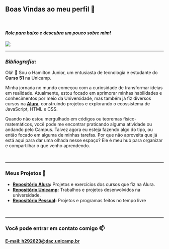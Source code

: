 ## Boas Vindas ao meu perfil 💯
<br>

#### *Role para baixo e descubra um pouco sobre mim!*
![](https://media1.tenor.com/m/bISmNK2IDLQAAAAC/start-gravity-falls.gif)
<br>

---

### *Bibliografia:*
Olá! 👋 Sou o Hamilton Junior, um entusiasta de tecnologia e estudante do **Curso 51** na Unicamp.
<br>

Minha jornada no mundo começou com a curiosidade de transformar ideias em realidade. Atualmente, estou focado em aprimorar minhas habilidades e conhecimentos por meio da Universidade, mas também já fiz diversos cursos na [**Alura**](https://www.alura.com.br/), construindo projetos e explorando o ecossistema de JavaScript, HTML e CSS.
<br>

Quando não estou mergulhado em códigos ou teoremas físico-matemáticos, você pode me encontrar praticando alguma atividade ou andando pelo Campus. Talvez agora eu esteja fazendo algo do tipo, ou então focado em alguma de minhas tarefas. Por que não aproveita que já está aqui para dar uma olhada nesse espaço? Ele é meu hub para organizar e compartilhar o que venho aprendendo.

<br>

---
### Meus Projetos 🚀

- **[Repositório Alura](https://github.com/Hamilguijr?tab=repositories/):** Projetos e exercícios dos cursos que fiz na Alura.
- **[Repositório Unicamp](https://github.com/Junior-Hamilton-G-S?tab=repositories/):** Trabalhos e projetos desenvolvidos na universidade.
- **[Repositório Pessoal](https://github.com/Hamilguijr/Repositorio-Pessoal/):** Projetos e programas feitos no tempo livre
<br>

---

### Você pode entrar em contato comigo 📫

[**E-mail: h292623@dac.unicamp.br**](mailto:h292623@dac.unicamp.br)
